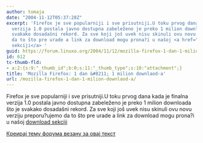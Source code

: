 ```yaml
---
author: tomaja
date: "2004-11-12T05:37:28Z"
excerpt: 'Firefox je sve popularniji i sve prisutniji.U toku prvog dana kada je finalna
  verzija 1.0 postala javno dostupna zabeleženo je preko 1 milion downloada što je
  svakako dosadašni rekord. Za sve koji još uvek nisu skinuli ovu novu verziju preporu?ujemo
  da to što pre urade a link za download mogu prona?i u našoj <a href="http://www.linuxo.org/modules.php?name=Downloads&d_op=viewdownload&cid=11   ">download
  sekciji</a> '
guid: https://forum.linuxo.org/2004/11/12/mozilla-firefox-1-dan-1-milion-downlaod-a/
id: 612
tc-thumb-fld:
- a:2:{s:9:"_thumb_id";b:0;s:11:"_thumb_type";s:10:"attachment";}
title: 'Mozilla Firefox: 1 dan &#8211; 1 milion downlaod-a'
url: /mozilla-firefox-1-dan-1-milion-downlaod-a/
---
```

Firefox je sve popularniji i sve prisutniji.U toku prvog dana kada je finalna verzija 1.0 postala javno dostupna zabeleženo je preko 1 milion downloada što je svakako dosadašni rekord. Za sve koji još uvek nisu skinuli ovu novu verziju preporu?ujemo da to što pre urade a link za download mogu prona?i u našoj [download sekciji](http://www.linuxo.org/modules.php?name=Downloads&d_op=viewdownload&cid=11) <!--break-->

[Креирај тему форума везану за овај текст](https://linuxo.org/nova-tema-na-forumu/?se_pid=612)